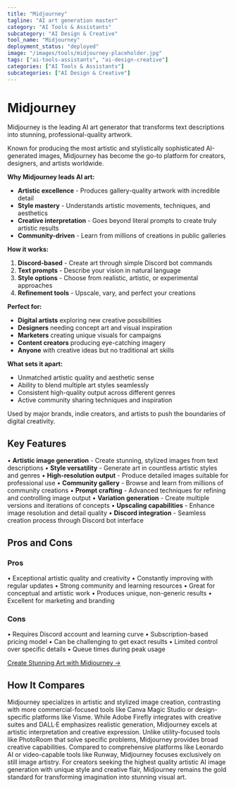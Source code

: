 ```yaml
---
title: "Midjourney"
tagline: "AI art generation master"
category: "AI Tools & Assistants"
subcategory: "AI Design & Creative"
tool_name: "Midjourney"
deployment_status: "deployed"
image: "/images/tools/midjourney-placeholder.jpg"
tags: ["ai-tools-assistants", "ai-design-creative"]
categories: ["AI Tools & Assistants"]
subcategories: ["AI Design & Creative"]
---
```


# Midjourney

Midjourney is the leading AI art generator that transforms text descriptions into stunning, professional-quality artwork.

Known for producing the most artistic and stylistically sophisticated AI-generated images, Midjourney has become the go-to platform for creators, designers, and artists worldwide.

**Why Midjourney leads AI art:**
- **Artistic excellence** - Produces gallery-quality artwork with incredible detail
- **Style mastery** - Understands artistic movements, techniques, and aesthetics
- **Creative interpretation** - Goes beyond literal prompts to create truly artistic results
- **Community-driven** - Learn from millions of creations in public galleries

**How it works:**
1. **Discord-based** - Create art through simple Discord bot commands
2. **Text prompts** - Describe your vision in natural language
3. **Style options** - Choose from realistic, artistic, or experimental approaches
4. **Refinement tools** - Upscale, vary, and perfect your creations

**Perfect for:**
- **Digital artists** exploring new creative possibilities
- **Designers** needing concept art and visual inspiration
- **Marketers** creating unique visuals for campaigns
- **Content creators** producing eye-catching imagery
- **Anyone** with creative ideas but no traditional art skills

**What sets it apart:**
- Unmatched artistic quality and aesthetic sense
- Ability to blend multiple art styles seamlessly
- Consistent high-quality output across different genres
- Active community sharing techniques and inspiration

Used by major brands, indie creators, and artists to push the boundaries of digital creativity.

## Key Features

• **Artistic image generation** - Create stunning, stylized images from text descriptions
• **Style versatility** - Generate art in countless artistic styles and genres
• **High-resolution output** - Produce detailed images suitable for professional use
• **Community gallery** - Browse and learn from millions of community creations
• **Prompt crafting** - Advanced techniques for refining and controlling image output
• **Variation generation** - Create multiple versions and iterations of concepts
• **Upscaling capabilities** - Enhance image resolution and detail quality
• **Discord integration** - Seamless creation process through Discord bot interface

## Pros and Cons

### Pros
• Exceptional artistic quality and creativity
• Constantly improving with regular updates
• Strong community and learning resources
• Great for conceptual and artistic work
• Produces unique, non-generic results
• Excellent for marketing and branding

### Cons
• Requires Discord account and learning curve
• Subscription-based pricing model
• Can be challenging to get exact results
• Limited control over specific details
• Queue times during peak usage

[Create Stunning Art with Midjourney →](https://www.midjourney.com)

## How It Compares

Midjourney specializes in artistic and stylized image creation, contrasting with more commercial-focused tools like Canva Magic Studio or design-specific platforms like Visme. While Adobe Firefly integrates with creative suites and DALL·E emphasizes realistic generation, Midjourney excels at artistic interpretation and creative expression. Unlike utility-focused tools like PhotoRoom that solve specific problems, Midjourney provides broad creative capabilities. Compared to comprehensive platforms like Leonardo AI or video-capable tools like Runway, Midjourney focuses exclusively on still image artistry. For creators seeking the highest quality artistic AI image generation with unique style and creative flair, Midjourney remains the gold standard for transforming imagination into stunning visual art.